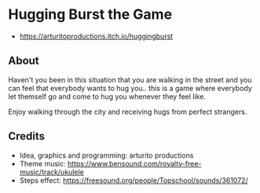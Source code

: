 # Hugging Burst the Game

- https://arturitoproductions.itch.io/huggingburst

## About

Haven't you been in this situation that you are walking in the street and you can feel that everybody wants to hug you.. this is a game where everybody let themself go and come to hug you whenever they feel like.

Enjoy walking through the city and receiving hugs from perfect strangers.

## Credits

- Idea, graphics and programming: arturito productions
- Theme music: https://www.bensound.com/royalty-free-music/track/ukulele
- Steps effect: https://freesound.org/people/Topschool/sounds/361072/
